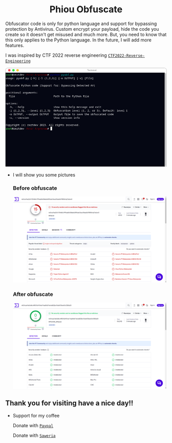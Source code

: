 <div><h1 align="center">Phiou Obfuscate</h1></div>
Obfuscator code is only for python language and support for bypassing protection by Antivirus. Custom encrypt your payload, hide the code you create so it doesn't get misused and much more. But, you need to know that this only applies to the Python language. In the future, I will add more features.

I was inspired by CTF 2022 reverse engineering [`CTF2022-Reverse-Engineering`](https://github.com/evyatar9/Writeups/tree/master/CTFs/2022-picoCTF2022/Reverse_Engineering/200-bloat.py)

![Screenshot 1](screenshot/image1.png)


- I will show you some pictures<br>
  <h3 font="bold">Before obfuscate</h3>
  
  ![Screenshot 2](screenshot/image2.png)

  <h3 font="bold">After obfuscate</h3>
  
  ![Screenshot 3](screenshot/image3.png)

<h2 color="cyan">Thank you for visiting have a nice day!!</h2>

- Support for my coffee
  
  Donate with [`Paypal`](https://paypal.me/RyzkiAlvaro)
  
  Donate with [`Saweria`](https://saweria.co/reztdev)
